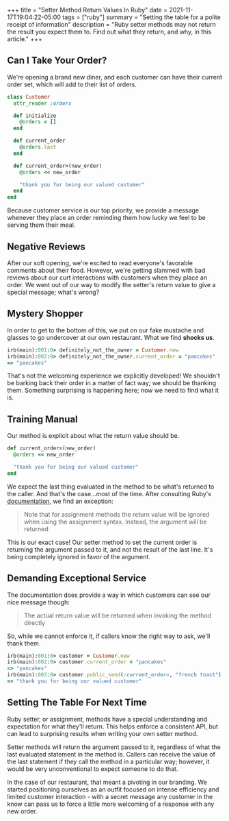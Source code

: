 +++
title = "Setter Method Return Values In Ruby"
date = 2021-11-17T19:04:22-05:00
tags = ["ruby"]
summary = "Setting the table for a polite receipt of information"
description = "Ruby setter methods may not return the result you expect them to. Find out what they return, and why, in this article."
+++

## Can I Take Your Order?

We're opening a brand new diner, and each customer can have their current order
set, which will add to their list of orders.

```ruby
class Customer
  attr_reader :orders

  def initialize
    @orders = []
  end

  def current_order
    @orders.last
  end

  def current_order=(new_order)
    @orders << new_order

    "thank you for being our valued customer"
  end
end
```

Because customer service is our top priority, we provide a message whenever
they place an order reminding them how lucky we feel to be serving them
their meal.

## Negative Reviews

After our soft opening, we're excited to read everyone's favorable comments
about their food. However, we're getting slammed with bad
reviews about our curt interactions with customers when they place an order. We
went out of our way to modify the setter's return value to give a special
message; what's wrong?

## Mystery Shopper

In order to get to the bottom of this, we put on our fake mustache and glasses
to go undercover at our own restaurant. What we find __shocks us__.

```ruby
irb(main):001:0> definitely_not_the_owner = Customer.new
irb(main):002:0> definitely_not_the_owner.current_order = "pancakes"
=> "pancakes"
```

That's not the welcoming experience we explicitly developed! We shouldn't be
barking back their order in a matter of fact way; we should be thanking them.
Something surprising is happening here; now we need to find what it is.

## Training Manual

Our method is explicit about what the return value should be.

```ruby
def current_order=(new_order)
  @orders << new_order

  "thank you for being our valued customer"
end
```

We expect the last thing evaluated in the method to be what's returned to the
caller. And that's the case...most of the time. After consulting Ruby's
[documentation](https://ruby-doc.org/core-3.0.1/doc/syntax/methods_rdoc.html#label-Return+Values), we find an exception:

> Note that for assignment methods the return value will be ignored when using the assignment syntax. Instead, the argument will be returned

This is our exact case! Our setter method to set the current order is returning
the argument passed to it, and not the result of the last line. It's being
completely ignored in favor of the argument.

## Demanding Exceptional Service

The documentation does provide a way in which customers can see our nice message
though:

> The actual return value will be returned when invoking the method directly

So, while we cannot enforce it, if callers know the right way to ask, we'll
thank them.

```ruby
irb(main):001:0> customer = Customer.new
irb(main):002:0> customer.current_order = "pancakes"
=> "pancakes"
irb(main):003:0> customer.public_send(:current_order=, "french toast")
=> "thank you for being our valued customer"
```

## Setting The Table For Next Time

Ruby setter, or assignment, methods have a special understanding and
expectation for what they'll return. This helps enforce a consistent API, but
can lead to surprising results when writing your own setter method.

Setter methods will return the argument passed to it, regardless of what the
last evaluated statement in the method is. Callers can receive the value of the
last statement if they call the method in a particular way; however, it would be
very unconventional to expect someone to do that.

In the case of our restaurant, that meant a pivoting in our branding. We started
positioning ourselves as an outfit focused on intense efficiency and limited
customer interaction - with a secret message any customer in the know can pass
us to force a little more welcoming of a response with any new order.
